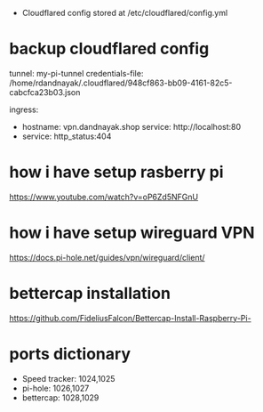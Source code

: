 - Cloudflared config stored at /etc/cloudflared/config.yml


# backup cloudflared config
tunnel: my-pi-tunnel
credentials-file: /home/rdandnayak/.cloudflared/948cf863-bb09-4161-82c5-cabcfca23b03.json

ingress:
  - hostname: vpn.dandnayak.shop
    service: http://localhost:80
  - service: http_status:404


# how i have setup rasberry pi
https://www.youtube.com/watch?v=oP6Zd5NFGnU


# how i have setup wireguard VPN
https://docs.pi-hole.net/guides/vpn/wireguard/client/

# bettercap installation
https://github.com/FideliusFalcon/Bettercap-Install-Raspberry-Pi-



# ports dictionary
- Speed tracker: 1024,1025
- pi-hole: 1026,1027
- bettercap: 1028,1029
